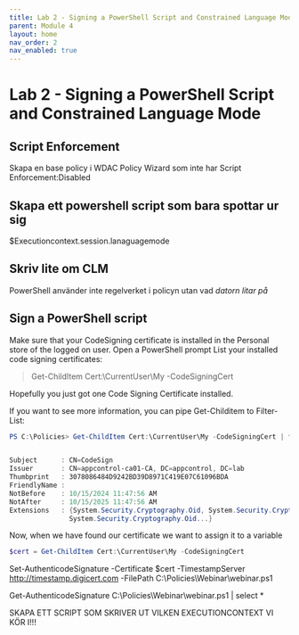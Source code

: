 ```yaml
---
title: Lab 2 - Signing a PowerShell Script and Constrained Language Mode
parent: Module 4
layout: home
nav_order: 2
nav_enabled: true
---
```


# Lab 2 - Signing a PowerShell Script and Constrained Language Mode

## Script Enforcement

Skapa en base policy i WDAC Policy Wizard som inte har Script Enforcement:Disabled

## Skapa ett powershell script som bara spottar ur sig

$Executioncontext.session.lanaguagemode

## Skriv lite om CLM

PowerShell använder inte regelverket i policyn utan vad _datorn litar på_


## Sign a PowerShell script

Make sure that your CodeSigning certificate is installed in the Personal store of the logged on user.
Open a PowerShell prompt
List your installed code signing certificates:

> Get-ChildItem Cert:\CurrentUser\My -CodeSigningCert

Hopefully you just got one Code Signing Certificate installed.

If you want to see more information, you can pipe Get-Childitem to Filter-List:

```powershell
PS C:\Policies> Get-ChildItem Cert:\CurrentUser\My -CodeSigningCert | fl


Subject      : CN=CodeSign
Issuer       : CN=appcontrol-ca01-CA, DC=appcontrol, DC=lab
Thumbprint   : 3078086484D9242BD39D8971C419E07C61096BDA
FriendlyName :
NotBefore    : 10/15/2024 11:47:56 AM
NotAfter     : 10/15/2025 11:47:56 AM
Extensions   : {System.Security.Cryptography.Oid, System.Security.Cryptography.Oid, System.Security.Cryptography.Oid,
               System.Security.Cryptography.Oid...}

```

Now, when we have found our certificate we want to assign it to a variable

```powershell
$cert = Get-ChildItem Cert:\CurrentUser\My -CodeSigningCert
```
Set-AuthenticodeSignature -Certificate $cert -TimestampServer http://timestamp.digicert.com -FilePath C:\Policies\Webinar\webinar.ps1


Get-AuthenticodeSignature C:\Policies\Webinar\webinar.ps1 | select *




SKAPA ETT SCRIPT SOM SKRIVER UT VILKEN EXECUTIONCONTEXT VI KÖR I!!!